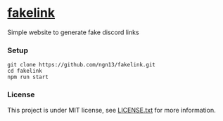 # [fakelink](https://fakelink.fun)
Simple website to generate fake discord links

### Setup
```
git clone https://github.com/ngn13/fakelink.git
cd fakelink
npm run start
```

### License
This project is under MIT license, see [LICENSE.txt](https://github.com/ngn13/fakelink/blob/main/LICENSE.txt) for more information.